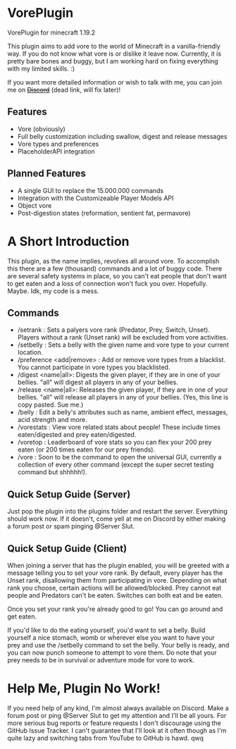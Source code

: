 # VorePlugin
VorePlugin for minecraft 1.19.2

This plugin aims to add vore to the world of Minecraft in a vanilla-friendly way. If you do not know what vore is or dislike it leave now.
Currently, it is pretty bare bones and buggy, but I am working hard on fixing everything with my limited skills. :)

If you want more detailed information or wish to talk with me, you can join me on ~~[Discord](https://discord.gg/2hyrR5nzTA)~~ (dead link, will fix later)!

## Features

- Vore (obviously)
- Full belly customization including swallow, digest and release messages
- Vore types and preferences
- PlaceholderAPI integration

## Planned Features

- A single GUI to replace the 15.000.000 commands
- Integration with the Customizeable Player Models API
- Object vore
- Post-digestion states (reformation, sentient fat, permavore)

# A Short Introduction

This plugin, as the name implies, revolves all around vore. To accomplish this there are a few (thousand) commands and a lot of buggy code.
There are several safety systems in place, so you can't eat people that don't want to get eaten and a loss of connection won't fuck you over.
Hopefully. Maybe. Idk, my code is a mess.

## Commands

- /setrank <rank>: Sets a palyers vore rank (Predator, Prey, Switch, Unset). Players without a rank (Unset rank) will be excluded from vore activities.
- /setbelly <name> <type>: Sets a belly with the given name and vore type to your current location.
- /preference <add|remove> <type>: Add or remove vore types from a blacklist. You cannot participate in vore types you blacklisted.
- /digest <name|all>: Digests the given player, if they are in one of your bellies. "all" will digest all players in any of your bellies.
- /release <name|all>: Releases the given player, if they are in one of your bellies. "all" will release all players in any of your bellies. (Yes, this line is copy pasted. Sue me.)
- /belly <name> <attribute> <value>: Edit a belly's attributes such as name, ambient effect, messages, acid strength and more.
- /vorestats <name>: View vore related stats about people! These include times eaten/digested and prey eaten/digested.
- /voretop <category>: Leaderboard of vore stats so you can flex your 200 prey eaten (or 200 times eaten for our prey friends).
- /vore <command> <arguments>: Soon to be the command to open the universal GUI, currently a collection of every other command (except the super secret testing command but shhhhh!).

## Quick Setup Guide (Server)

Just pop the plugin into the plugins folder and restart the server.
Everything should work now. If it doesn't, come yell at me on Discord by either making a forum post or spam pinging @Server Slut.

## Quick Setup Guide (Client)

When joining a server that has the plugin enabled, you will be greeted with a message telling you to set your vore rank.
By default, every player has the Unset rank, disallowing them from participating in vore.
Depending on what rank you choose, certain actions will be allowed/blocked.
Prey cannot eat people and Predators can't be eaten. Switches can both eat and be eaten.

Once you set your rank you're already good to go! You can go around and get eaten.

If you'd like to do the eating yourself, you'd want to set a belly.
Build yourself a nice stomach, womb or wherever else you want to have your prey and use the /setbelly command to set the belly.
Your belly is ready, and you can now punch someone to attempt to vore them.
Do note that your prey needs to be in survival or adventure mode for vore to work.

# Help Me, Plugin No Work!

If you need help of any kind, I'm almost always available on Discord.
Make a forum post or ping @Server Slut to get my attention and I'll be all yours.
For more serious bug reports or feature requests I don't discourage using the GitHub Issue Tracker.
I can't guarantee that I'll look at it often though as I'm quite lazy and switching tabs from YouTube to GitHub is hawd. qwq
